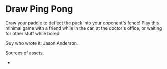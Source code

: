 # Draw Ping Pong

Draw your paddle to deflect the puck into your opponent's fence! Play this minimal game with a friend while in the car, at the doctor's office, or waiting for other stuff while bored!

Guy who wrote it: Jason Anderson.

Sources of assets:

* 
